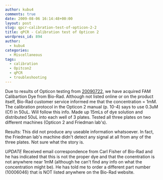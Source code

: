 ```yaml
---
author: kubu4
comments: true
date: 2009-08-06 16:14:48+00:00
layout: post
slug: qpcr-calibration-test-of-opticon-2-2
title: qPCR - Calibration test of Opticon 2
wordpress_id: 894
author:
  - kubu4
categories:
  - Miscellaneous
tags:
  - calibration
  - Opitcon2
  - qPCR
  - troubleshooting
---
```


Due to results of Opticon testing from [20090722](/Sam%27s+Working+Notebook+Jun-Aug+2009#sjw20090722), we have acquired FAM Calibartion Dye from Bio-Rad. Although not listed online or on the product itself, Bio-Rad customer service informed me that the concentration = 1mM. The calibration protocol in the Opticon 2 manual (p. 10-4) says to use 0.3uM (Cf) in 50uL. Will follow this info. Made up 15mLs of dye solution and distributed 50uL into each well of 3 plates. Tested all three plates on two different machines (Opticon 2 and Friedman lab's).

Results: This did not produce any useable information whatsoever. In fact, the Friedman lab's machine didn't detect any signal at all from any of the three plates. Not sure what the story is.

_UPDATE_ Received email correspondence from Carl Fisher of Bio-Rad and he has indicated that this is not the proper dye and that the conentration is not anywhere near 1mM (although he can't find any info on what the concentration might be). He has told me to order a different part number (10006046) that is NOT listed anywhere on the Bio-Rad website.
